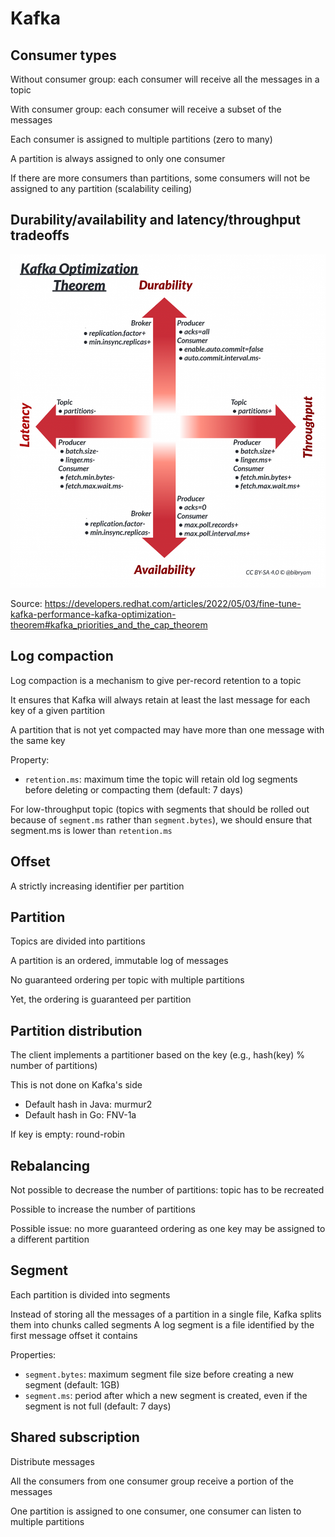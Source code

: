 # Kafka

## Consumer types

Without consumer group: each consumer will receive all the messages in a topic

With consumer group: each consumer will receive a subset of the messages

Each consumer is assigned to multiple partitions (zero to many)

A partition is always assigned to only one consumer

If there are more consumers than partitions, some consumers will not be assigned to any partition (scalability ceiling)

## Durability/availability and latency/throughput tradeoffs

![](res/kafka-optimization-theorem.png)

Source: https://developers.redhat.com/articles/2022/05/03/fine-tune-kafka-performance-kafka-optimization-theorem#kafka_priorities_and_the_cap_theorem

## Log compaction

Log compaction is a mechanism to give per-record retention to a topic

It ensures that Kafka will always retain at least the last message for each key of a given partition

A partition that is not yet compacted may have more than one message with the same key

Property:
- `retention.ms`: maximum time the topic will retain old log segments before deleting or compacting them (default: 7 days)

For low-throughput topic (topics with segments that should be rolled out because of `segment.ms` rather than `segment.bytes`), we should ensure that segment.ms is lower than `retention.ms`

## Offset

A strictly increasing identifier per partition

## Partition

Topics are divided into partitions

A partition is an ordered, immutable log of messages

No guaranteed ordering per topic with multiple partitions

Yet, the ordering is guaranteed per partition

## Partition distribution

The client implements a partitioner based on the key (e.g., hash(key) % number of partitions)

This is not done on Kafka's side

* Default hash in Java: murmur2
* Default hash in Go: FNV-1a

If key is empty: round-robin

## Rebalancing

Not possible to decrease the number of partitions: topic has to be recreated

Possible to increase the number of partitions

Possible issue: no more guaranteed ordering as one key may be assigned to a different partition

## Segment

Each partition is divided into segments

Instead of storing all the messages of a partition in a single file, Kafka splits them into chunks called segments
A log segment is a file identified by the first message offset it contains

Properties:
- `segment.bytes`: maximum segment file size before creating a new segment (default: 1GB)
- `segment.ms`: period after which a new segment is created, even if the segment is not full (default: 7 days)

## Shared subscription

Distribute messages

All the consumers from one consumer group receive a portion of the messages

One partition is assigned to one consumer, one consumer can listen to multiple partitions
